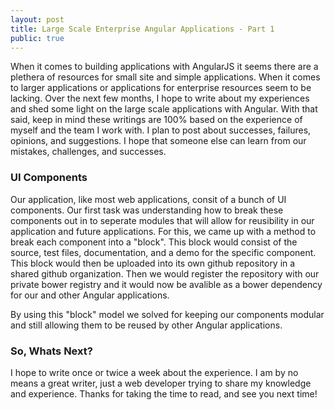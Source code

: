 ```yaml
---
layout: post
title: Large Scale Enterprise Angular Applications - Part 1
public: true
---
```


When it comes to building applications with AngularJS it seems there are a plethera of resources for small site and simple applications. When it comes to larger applications or applications for enterprise resources seem to be lacking. Over the next few months, I hope to write about my experiences and shed some light on the large scale applications with Angular. With that said, keep in mind these writings are 100% based on the experience of myself and the team I work with. I plan to post about successes, failures, opinions, and suggestions. I hope that someone else can learn from our mistakes, challenges, and successes.

### UI Components

Our application, like most web applications, consit of a bunch of UI components. Our first task was understanding how to break these components out in to seperate modules that will allow for reusibility in our application and future applications. For this, we came up with a method to break each component into a "block". This block would consist of the source, test files, documentation, and a demo for the specific component. This block would then be uploaded into its own github repository in a shared github organization. Then we would register the repository with our private bower registry and it would now be avalible as a bower dependency for our and other Angular applications.

By using this "block" model we solved for keeping our components modular and still allowing them to be reused by other Angular applications.

### So, Whats Next?

I hope to write once or twice a week about the experience. I am by no means a great writer, just a web developer trying to share my knowledge and experience. Thanks for taking the time to read, and see you next time!